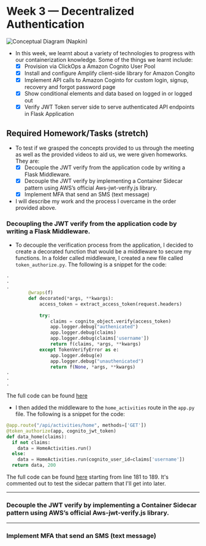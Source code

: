 # Week 3 — Decentralized Authentication
![Conceptual Diagram (Napkin)](assets/AWS-Bootcamp_Banner.jpg)
- In this week, we learnt about a variety of technologies to progress with our containerization knowledge. Some of the things we learnt include: 
    - [X] Provision via ClickOps a Amazon Cognito User Pool
    - [X] Install and configure Amplify client-side library for Amazon Congito
    - [X] Implement API calls to Amazon Coginto for custom login, signup, recovery and forgot password page
    - [X] Show conditional elements and data based on logged in or logged out
    - [X] Verify JWT Token server side to serve authenticated API endpoints in Flask Application

## Required Homework/Tasks (stretch)
- To test if we grasped the concepts provided to us through the meeting as well as the provided videos to aid us, we were given homeworks. They are:
    - [X] Decouple the JWT verify from the application code by writing a  Flask Middleware.
    - [X] Decouple the JWT verify by implementing a Container Sidecar pattern using AWS’s official Aws-jwt-verify.js library.
    - [X] Implement MFA that send an SMS (text message)

- I will describe my work and the process I overcame in the order provided above.

### Decoupling the JWT verify from the application code by writing a Flask Middleware.
- To decouple the verification process from the application, I decided to create a decorated function that would be a middleware to secure my functions. In a folder called middleware, I created a new file called `token_authorize.py`. The following is a snippet for the code:
```python
.
.
.
        @wraps(f)
        def decorated(*args, **kwargs):
            access_token = extract_access_token(request.headers)
        
            try:
                claims = cognito_object.verify(access_token)
                app.logger.debug("authenicated")
                app.logger.debug(claims)
                app.logger.debug(claims['username'])
                return f(claims, *args, **kwargs)
            except TokenVerifyError as e:
                app.logger.debug(e)
                app.logger.debug("unauthenicated")
                return f(None, *args, **kwargs)
.
.
.
```
The full code can be found [here](https://github.com/MannyNe/AWS-bootcamp/blob/week-3/backend-flask/middleware/token_authorize.py)

- I then added the middleware to the `home_activities` route in the `app.py` file. The following is a snippet for the code:
```python
@app.route("/api/activities/home", methods=['GET'])
@token_authorize(app, cognito_jwt_token)
def data_home(claims):
  if not claims:
    data = HomeActivities.run()
  else:
    data = HomeActivities.run(cognito_user_id=claims['username'])
  return data, 200
```
The full code can be found [here](https://github.com/MannyNe/AWS-bootcamp/blob/week-3/backend-flask/app.py) starting from line 181 to 189. It's commented out to test the sidecar pattern that I'll get into later.

----------------------
### Decouple the JWT verify by implementing a Container Sidecar pattern using AWS’s official Aws-jwt-verify.js library.


------------------------

### Implement MFA that send an SMS (text message)
